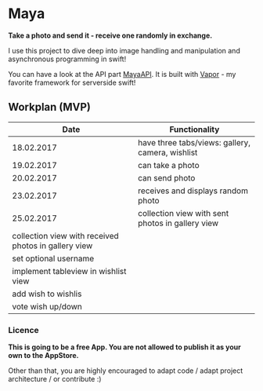 # Maya

**Take a photo and send it - receive one randomly in exchange.**

I use this project to dive deep into image handling and manipulation and asynchronous programming in swift!

You can have a look at the API part [MayaAPI](https://github.com/MartinLasek/MayaAPI). It is built with [Vapor](https://github.com/vapor/vapor) - my favorite framework for serverside swift!

## Workplan (MVP)

Date | Functionality
--- | ---
18.02.2017 | have three tabs/views: gallery, camera, wishlist
19.02.2017 | can take a photo
20.02.2017 | can send photo
23.02.2017 | receives and displays random photo
25.02.2017 | collection view with sent photos in gallery view
 | collection view with received photos in gallery view
 | set optional username
 | implement tableview in wishlist view
 | add wish to wishlis
 | vote wish up/down


### Licence
**This is going to be a free App. You are not allowed to publish it as your own to the AppStore.**

Other than that, you are highly encouraged to adapt code / adapt project architecture / or contribute :)
